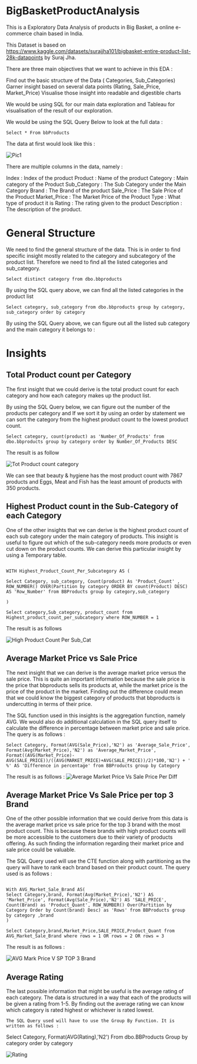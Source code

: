 # BigBasketProductAnalysis

This is a Exploratory Data Analysis of products in Big Basket, a online e-commerce chain based in India. 

This Dataset is based on https://www.kaggle.com/datasets/surajjha101/bigbasket-entire-product-list-28k-datapoints by Suraj Jha.

There are three main objectives that we want to achieve in this EDA :

Find out the basic structure of the Data ( Categories, Sub_Categories)
Garner insight based on several data points (Rating, Sale_Price, Market_Price)
Visualise those insight into readable and digestible charts

We would be using SQL for our main data exploration and Tableau for visualisation of the result of our exploration. 


We would be using the SQL Query Below to look at the full data :
```
Select * From bbProducts
```
The data at first would look like this :

![Pic1](https://user-images.githubusercontent.com/38880564/197454382-0350edaf-77ba-49cc-829a-e11f724a9c89.PNG)


There are multiple columns in the data, namely :

Index : Index of the product
Product : Name of the product
Category : Main category of the Product
Sub_Category : The Sub Category under the Main Category 
Brand : The Brand of the product 
Sale_Price : The Sale Price of the Product
Market_Price : The Market Price of the Product 
Type : What type of product it is
Rating : The rating given to the product
Description : The description of the product. 



# General Structure

We need to find the general structure of the data. This is in order to find specific insight mostly related to the category and subcategory of the product list. Therefore we need to find all the listed categories and sub_category. 
```
Select distinct category from dbo.bbproducts
```
By using the SQL query above, we can find all the listed categories in the product list


```
Select category, sub_category from dbo.bbproducts group by category, sub_category order by category
```

By using the SQL Query above, we can figure out all the listed sub category and the main category it belongs to : 



# Insights

## Total Product count per Category 

The first insight that we could derive is the total product count for each category and how each category makes up the product list. 

By using the SQL Query below, we can figure out the number of the products per category  and If we sort it by using an order by statement we can sort the category from the highest product count to the lowest product count. 

```
Select category, count(product) as 'Number_Of_Products' from dbo.bbproducts group by category order by Number_Of_Products DESC
```

The result is as follow 

![Tot Product count category](https://user-images.githubusercontent.com/38880564/198824128-cfff874d-b717-442c-934d-ff05695c52a8.PNG)


We can see that beauty & hygiene has the most product count with 7867 products and Eggs, Meat and Fish has the least amount of products with 350 products.

## Highest Product count in the Sub-Category of each Category 

One of the other insights that we can derive is the highest product count of each sub category under the main category of products. This insight is useful to figure out which of the sub-category needs more products or even cut down on the product counts. We can derive this particular insight by using a Temporary table. 

```

WITH Highest_Product_Count_Per_Subcategory AS (

Select Category, sub_category, Count(product) As 'Product_Count' , ROW_NUMBER() OVER(Partition by category ORDER BY count(Product) DESC) AS 'Row_Number' from BBProducts group by category,sub_category

)

Select category,Sub_category, product_count from Highest_product_count_per_subcategory where ROW_NUMBER = 1

```

The result is as follows 

![High Product Count Per Sub_Cat](https://user-images.githubusercontent.com/38880564/198824082-75b8d1cf-ceeb-4aab-b62f-ea55daaec663.PNG)

## Average Market Price vs Sale Price

The next insight that we can derive is the average market price versus the sale price. This is quite an important information because the sale price is the price that bbproducts sells its products at, while the market price is the price of the product in the market. Finding out the difference could mean that we could know the biggest category of products that bbproducts is undercutting in terms of their price. 

The SQL function used in this insights is the aggregation function, namely AVG. We would also do additional calculation in the SQL query itself to calculate the difference in percentage between market price and sale price. The query is as follows : 

```
Select Category, Format(AVG(Sale_Price),'N2') as 'Average_Sale_Price', Format(Avg(Market_Price),'N2') as 'Average_Market_Price', Format((AVG(Market_Price)-AVG(SALE_PRICE))/((AVG(MARKET_PRICE)+AVG(SALE_PRICE))/2)*100,'N2') + ' %' AS 'Difference in percentage' from BBProducts group by Category
```

The result is as follows : 
![Average Market Price Vs Sale Price Per Diff](https://user-images.githubusercontent.com/38880564/198824077-4b54a6c9-3afe-4146-b2ae-c168b5ef9e3a.PNG)


## Average Market Price Vs Sale Price per top 3 Brand

One of the other possible information that we could derive from this data is the average market price vs sale price for the top 3 brand with the most product count. This is because these brands with high product counts will be more accessible to the customers due to their variety of products offering. As such finding the information regarding their market price and sale price could be valuable. 

The SQL Query used will use the CTE function along with partitioning as the query will have to rank each brand based on their product count. The query used is as follows : 
```

With AVG_Market_Sale_Brand AS(
Select Category,brand, Format(Avg(Market_Price),'N2') AS 'Market_Price', Format(Avg(Sale_Price),'N2') AS 'SALE_PRICE', Count(Brand) as 'Product_Quant', ROW_NUMBER() Over(Partition by Category Order by Count(brand) Desc) as 'Rows' from BBProducts group by category ,brand
)

Select Category,brand,Market_Price,SALE_PRICE,Product_Quant from AVG_Market_Sale_Brand where rows = 1 OR rows = 2 OR rows = 3

```
The result is as follows :

![AVG Mark Price V SP TOP 3 Brand](https://user-images.githubusercontent.com/38880564/198824061-b681e230-c9bd-4262-a71e-5bd334afdb5c.PNG)



## Average Rating 

The last possible information that might be useful is the average rating of each category. The data is structured in a way that each of the products will be given a rating from 1-5. By finding out the average rating we can know which category is rated highest or whichever is rated lowest.

```
The SQL Query used will have to use the Group By Function. It is written as follows :
```

Select Category, Format(AVG(Rating),'N2') From dbo.BBProducts Group by category order by category

![Rating](https://user-images.githubusercontent.com/38880564/198824065-d722c47f-5ed1-40dc-aa09-5e8ee7ba13ca.PNG)





